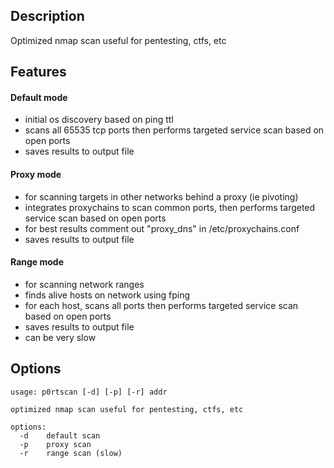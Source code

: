 <h2>Description</h2>

Optimized nmap scan useful for pentesting, ctfs, etc

<h2>Features</h2>

<h4>Default mode</h4>

- initial os discovery based on ping ttl
- scans all 65535 tcp ports then performs targeted service scan based on open ports
- saves results to output file

<h4>Proxy mode</h4>

- for scanning targets in other networks behind a proxy (ie pivoting)
- integrates proxychains to scan common ports, then performs targeted service scan based on open ports
- for best results comment out "proxy_dns" in /etc/proxychains.conf
- saves results to output file

<h4>Range mode</h4>

- for scanning network ranges
- finds alive hosts on network using fping
- for each host, scans all ports then performs targeted service scan based on open ports
- saves results to output file
- can be very slow

<h2>Options</h2>

```
usage: p0rtscan [-d] [-p] [-r] addr

optimized nmap scan useful for pentesting, ctfs, etc

options:
  -d	default scan
  -p	proxy scan
  -r	range scan (slow)

```
